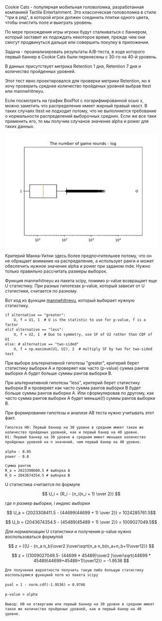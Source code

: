 Cookie Cats - популярная мобильная головоломка, разработанная компанией Tactile Entertainment. Это классическая головоломка в стиле "три в ряд", в которой игрок должен соединить плитки одного цвета, чтобы очистить поле и выиграть уровень.

По мере прохождения игры игроки будут сталкиваться с баннером, который заставит их подождать некоторое время, прежде чем они смогут продвинуться дальше или совершить покупку в приложении. 

Задача - проанализировать результаты A/B-теста, в ходе которого первый баннер в Cookie Cats были перенесены с 30-го на 40-й уровень. 

В данных присутствует метрика Retention 1 дня, Retention 7 дня и количество пройденных уровней.

Этот тест явно проектировался для проверки метрики Retention, но я хочу проверить среднее количество пройденых уровней выбрав ttest или mannwhitneyu.




Если посмотреть на график BoxPlot с логарифмированной осью x, можно заметить что распределение имеет жирный правый хвост. В таких случаях ttest не подходит потому, что не выполняется требование о нормальности распределений выборочных средних. Если же все таки применить его, то мы получим случаное значение alpha и power для таких данных. 

![image info](boxplot.png)

Критерий Манна-Уитни здесь более предпочтительнее потому, что он не обращает внимание на распределение, а использует ранги и может обеспечить нужное значение alpha и power при заданом mde. Нужно только правильно рассчитать размеры выборок.


Функция mannwhitneyu из пакета scipy, помимо p-value возвращает еще U статистику. При разных гипотезах p-value, который зависит от U статистики, считается по разному.

Вот код из функции [mannwhitneyu](https://github.com/scipy/scipy/blob/de80faf9d3480b9dbb9b888568b64499e0e70c19/scipy/stats/_mannwhitneyu.py#L475), который выбирает нужную статистику.

```
if alternative == "greater":
    U, f = U1, 1  # U is the statistic to use for p-value, f is a factor
elif alternative == "less":
    U, f = U2, 1  # Due to symmetry, use SF of U2 rather than CDF of U1
else: # alternative == "two-sided"
    U, f = np.maximum(U1, U2), 2  # multiply SF by two for two-sided test
``` 

При выборе альтернативной гипотезы "greater", критерий берет статистику выборки A и проверяет как часто (p-value) сумма рангов выборки А будет больше суммы рангов выборки B. 

При альтернативной гипотезы "less", критерий берет статистику выборки B и проверяет как часто сумма рангов выборки B будет больше суммы рангов выборки A. Или сформулировав по другому, как часто сумма рангов выборки А будет меньше(!) суммы рангов выборки B.

При формировании гипотезы и анализе AB теста нужно учитывать этот факт.

```
Гипотеза H0: Первый баннер на 30 уровне в среднем имеет такое же количество пройденых уровней, как и первый банер на 40 уровне.
H1: Первый баннер на 30 уровне в среднем имеет меньшее количество пройденых уровней на n значений, чем первый банер на 40 уровне.

alpha - 0.05
power - 0.8
```

```
Cумма рангов
R_a = 2023398600.5 # выборка A
R_b = 2043674354.5 # выборка B
```


U статистика считается по формуле 

$$ U_i = {R_i - {n_i(n_i + 1) \over 2}} $$

*где n размер выборки, i индекс выборки*


$$ U_a = {2023308411.5 - {44699(44699 + 1) \over 2}} = 1024285761.5$$

$$ U_b = {2043674354.5 - {45489(45489 + 1) \over 2}} = 1009027049.5$$

Для нормализации U статистики и получения p-value нужно воспользоваться формулой 

$$ z = {{U - {n_a n_b}\over2 }\over\sqrt{n_a n_b(n_a+n_b+1)\over12}} $$

$$ z = {{1009027049.5- {44699 * 45489}\over2 }\over\sqrt{44699 * 45489(44699+45489+1)\over12}} = -1.9536 $$

```
Для получения вероятности получить такую либо большую статистику воспользуемся функцией norm из пакета scipy

pval = 1 - norm.cdf(-1.9536) = 0.9746

p-value > alpha

Вывод: H0 не отвергаем или первый баннер на 30 уровне в среднем имеет такое же количество пройденых уровней, как и первый банер на 40 уровне.
```
